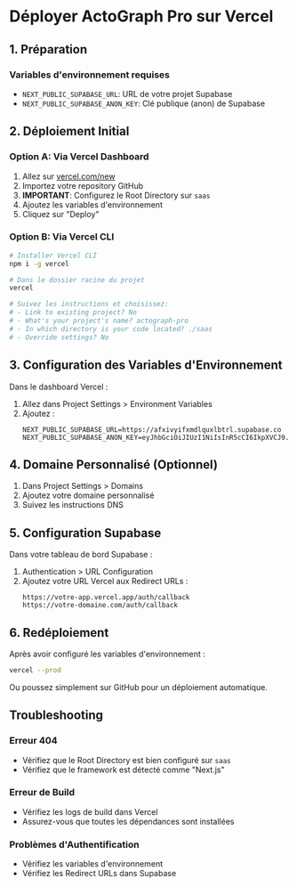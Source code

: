 # Déployer ActoGraph Pro sur Vercel

## 1. Préparation

### Variables d'environnement requises
- `NEXT_PUBLIC_SUPABASE_URL`: URL de votre projet Supabase
- `NEXT_PUBLIC_SUPABASE_ANON_KEY`: Clé publique (anon) de Supabase

## 2. Déploiement Initial

### Option A: Via Vercel Dashboard
1. Allez sur [vercel.com/new](https://vercel.com/new)
2. Importez votre repository GitHub
3. **IMPORTANT**: Configurez le Root Directory sur `saas`
4. Ajoutez les variables d'environnement
5. Cliquez sur "Deploy"

### Option B: Via Vercel CLI
```bash
# Installer Vercel CLI
npm i -g vercel

# Dans le dossier racine du projet
vercel

# Suivez les instructions et choisissez:
# - Link to existing project? No
# - What's your project's name? actograph-pro
# - In which directory is your code located? ./saas
# - Override settings? No
```

## 3. Configuration des Variables d'Environnement

Dans le dashboard Vercel :
1. Allez dans Project Settings > Environment Variables
2. Ajoutez :
   ```
   NEXT_PUBLIC_SUPABASE_URL=https://afxivyifxmdlquxlbtrl.supabase.co
   NEXT_PUBLIC_SUPABASE_ANON_KEY=eyJhbGciOiJIUzI1NiIsInR5cCI6IkpXVCJ9...
   ```

## 4. Domaine Personnalisé (Optionnel)

1. Dans Project Settings > Domains
2. Ajoutez votre domaine personnalisé
3. Suivez les instructions DNS

## 5. Configuration Supabase

Dans votre tableau de bord Supabase :
1. Authentication > URL Configuration
2. Ajoutez votre URL Vercel aux Redirect URLs :
   ```
   https://votre-app.vercel.app/auth/callback
   https://votre-domaine.com/auth/callback
   ```

## 6. Redéploiement

Après avoir configuré les variables d'environnement :
```bash
vercel --prod
```

Ou poussez simplement sur GitHub pour un déploiement automatique.

## Troubleshooting

### Erreur 404
- Vérifiez que le Root Directory est bien configuré sur `saas`
- Vérifiez que le framework est détecté comme "Next.js"

### Erreur de Build
- Vérifiez les logs de build dans Vercel
- Assurez-vous que toutes les dépendances sont installées

### Problèmes d'Authentification
- Vérifiez les variables d'environnement
- Vérifiez les Redirect URLs dans Supabase